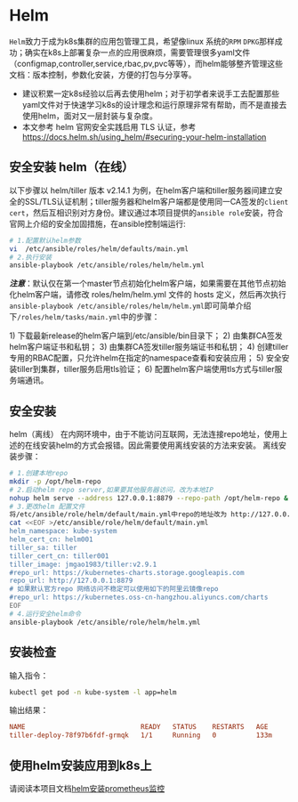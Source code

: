 # Helm

`Helm`致力于成为k8s集群的应用包管理工具，希望像linux 系统的`RPM`
`DPKG`那样成功；确实在k8s上部署复杂一点的应用很麻烦，需要管理很多yaml文件（configmap,controller,service,rbac,pv,pvc等等），而helm能够整齐管理这些文档：版本控制，参数化安装，方便的打包与分享等。
- 建议积累一定k8s经验以后再去使用helm；对于初学者来说手工去配置那些yaml文件对于快速学习k8s的设计理念和运行原理非常有帮助，而不是直接去使用helm，面对又一层封装与复杂度。
- 本文参考 helm 官网安全实践启用 TLS 认证，参考 https://docs.helm.sh/using_helm/#securing-your-helm-installation 

## 安全安装 helm（在线）

以下步骤以 helm/tiller 版本 v2.14.1 为例，在helm客户端和tiller服务器间建立安全的SSL/TLS认证机制；tiller服务器和helm客户端都是使用同一CA签发的`client cert`，然后互相识别对方身份。建议通过本项目提供的`ansible role`安装，符合官网上介绍的安全加固措施，在ansible控制端运行:
```bash
# 1.配置默认helm参数 
vi  /etc/ansible/roles/helm/defaults/main.yml
# 2.执行安装
ansible-playbook /etc/ansible/roles/helm/helm.yml
```

***注意***：默认仅在第一个master节点初始化helm客户端，如果需要在其他节点初始化helm客户端，请修改 roles/helm/helm.yml 文件的 hosts 定义，然后再次执行`ansible-playbook /etc/ansible/roles/helm/helm.yml`即可简单介绍下`/roles/helm/tasks/main.yml`中的步骤：

1\) 下载最新release的helm客户端到/etc/ansible/bin目录下；
2\) 由集群CA签发helm客户端证书和私钥；
3\) 由集群CA签发tiller服务端证书和私钥；
4\) 创建tiller专用的RBAC配置，只允许helm在指定的namespace查看和安装应用；
5\) 安全安装tiller到集群，tiller服务启用tls验证；
6\) 配置helm客户端使用tls方式与tiller服务端通讯。

## 安全安装
helm（离线）
在内网环境中，由于不能访问互联网，无法连接repo地址，使用上述的在线安装helm的方式会报错。因此需要使用离线安装的方法来安装。
离线安装步骤：

```bash
# 1.创建本地repo
mkdir -p /opt/helm-repo
# 2.启动helm repo server,如果要其他服务器访问，改为本地IP
nohup helm serve --address 127.0.0.1:8879 --repo-path /opt/helm-repo &
# 3.更改helm 配置文件
将/etc/ansible/role/helm/default/main.yml中repo的地址改为 http://127.0.0.1:8879
cat <<EOF >/etc/ansible/role/helm/default/main.yml
helm_namespace: kube-system 
helm_cert_cn: helm001
tiller_sa: tiller
tiller_cert_cn: tiller001
tiller_image: jmgao1983/tiller:v2.9.1
#repo_url: https://kubernetes-charts.storage.googleapis.com
repo_url: http://127.0.0.1:8879
# 如果默认官方repo 网络访问不稳定可以使用如下的阿里云镜像repo
#repo_url: https://kubernetes.oss-cn-hangzhou.aliyuncs.com/charts
EOF
# 4.运行安全helm命令
ansible-playbook /etc/ansible/role/helm/helm.yml 
```

## 安装检查

输入指令：
```bash
kubectl get pod -n kube-system -l app=helm
```

输出结果：
```ini
NAME                             READY   STATUS    RESTARTS   AGE
tiller-deploy-78f97b6fdf-grmqk   1/1     Running   0          133m
```

## 使用helm安装应用到k8s上

请阅读本项目文档[helm安装prometheus监控](prometheus.md)
